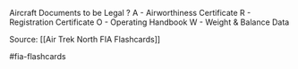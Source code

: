 Aircraft Documents to be Legal
?
A - Airworthiness Certificate
R - Registration Certificate
O - Operating Handbook
W - Weight & Balance Data

Source: [[Air Trek North FIA Flashcards]]

#fia-flashcards